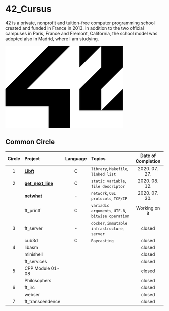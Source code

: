 # 42_Cursus
42 is a private, nonprofit and tuition-free computer programming school created and funded in France in 2013. In addition to the two official campuses in Paris, France and Fremont, California, the school model was adopted also in Madrid, where I am studying.

![42 Logo](./42logo.png)

## Common Circle
| Circle | Project | Language | Topics | Date of Completion |
|:---:|:---|:---:|:---|:---:|
| 1 | [__Libft__](./1_libft) | C | `library`, `Makefile`, `linked list` | 2020. 07. 27. |
| 2 | [__get_next_line__](./2_get_next_line) | C | `static variable`, `file descriptor` | 2020. 08. 12. |
|   | [__netwhat__](./2_netwhat) | - | `network`, `OSI protocols`, `TCP/IP` | 2020. 07. 30. |
|   | ft_printf | C | `variadic arguments`, `UTF-8`, `bitwise operation` | Working on it |
| 3 | ft_server | - | `docker`, `immutable infrastructure`, `server` | closed |
|   | cub3d | C | `Raycasting` | closed |
| 4 | libasm |  |  | closed |
|   | minishell |  |  | closed |
|   | ft_services |  |  | closed |
| 5 | CPP Module 01-08 |  |  | closed |
|   | Philosophers |  |  | closed |
| 6 | ft_irc |  |  | closed |
|   | webser |  |  | closed |
| 7 | ft_transcendence |  |  | closed |
